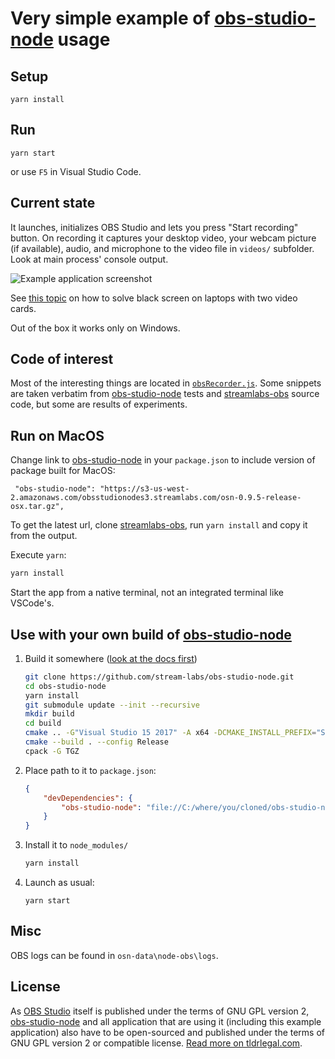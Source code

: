 # Very simple example of [obs-studio-node] usage

## Setup

```
yarn install
```

## Run

```
yarn start
```

or use `F5` in Visual Studio Code.

## Current state

It launches, initializes OBS Studio and lets you press "Start recording" button. On recording it captures your desktop video, your webcam picture (if available), audio, and microphone to the video file in `videos/` subfolder. Look at main process' console output.

![Example application screenshot](./screenshot.png)

See [this topic](https://obsproject.com/forum/threads/laptop-black-screen-when-capturing-read-here-first.5965/) on how to solve black screen on laptops with two video cards.

Out of the box it works only on Windows.

## Code of interest

Most of the interesting things are located in [`obsRecorder.js`](./obsRecorder.js). Some snippets are taken verbatim from [obs-studio-node] tests and [streamlabs-obs] source code, but some are results of experiments.

## Run on MacOS

Change link to [obs-studio-node] in your `package.json` to include version of package built for MacOS:

```
 "obs-studio-node": "https://s3-us-west-2.amazonaws.com/obsstudionodes3.streamlabs.com/osn-0.9.5-release-osx.tar.gz",
```

To get the latest url, clone [streamlabs-obs](https://github.com/stream-labs/streamlabs-obs), run `yarn install` and copy it from the output.

Execute `yarn`:

```sh
yarn install
```

Start the app from a native terminal, not an integrated terminal like VSCode's.

## Use with your own build of [obs-studio-node]

 1. Build it somewhere ([look at the docs first](https://github.com/stream-labs/obs-studio-node#building))

    ```sh
    git clone https://github.com/stream-labs/obs-studio-node.git
    cd obs-studio-node
    yarn install
    git submodule update --init --recursive
    mkdir build
    cd build
    cmake .. -G"Visual Studio 15 2017" -A x64 -DCMAKE_INSTALL_PREFIX="SOME_WRITABLE_PATH"
    cmake --build . --config Release
    cpack -G TGZ
    ```

 2. Place path to it to `package.json`:

    ```json
    {
        "devDependencies": {
            "obs-studio-node": "file://C:/where/you/cloned/obs-studio-node/build/obs-studio-node-0.3.21-win64.tar.gz"
        }
    }

 3. Install it to `node_modules/`

    ```sh
    yarn install
    ```

 4. Launch as usual:

    ```
    yarn start
    ```

## Misc

OBS logs can be found in `osn-data\node-obs\logs`.

## License

As [OBS Studio] itself is published under the terms of GNU GPL version 2, [obs-studio-node] and all application that are using it (including this example application) also have to be open-sourced and published under the terms of GNU GPL version 2 or compatible license. [Read more on tldrlegal.com](https://tldrlegal.com/license/gnu-general-public-license-v2).

[obs-studio-node]: https://github.com/stream-labs/obs-studio-node "libOBS (OBS Studio) for Node.JS, Electron and similar tools"
[streamlabs-obs]: https://github.com/stream-labs/streamlabs-obs "Free and open source streaming software built on OBS and Electron"
[OBS Studio]: https://obsproject.com/ "Open Broadcaster Software"
